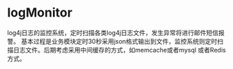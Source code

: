 logMonitor
==========

log4j日志的监控系统，定时扫描各类log4j日志文件，发生异常将进行邮件短信报警。
基本过程是业务模块定时30秒采用json格式输出到文件，监控系统则定时扫描日志文件。后期考虑采用中间缓存的方式，如memcache或者mysql
或者Redis方式。
